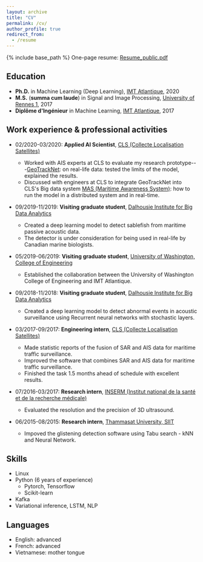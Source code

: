 ```yaml
---
layout: archive
title: "CV"
permalink: /cv/
author_profile: true
redirect_from:
  - /resume
---
```


{% include base_path %}
One-page resume: <a href="https://dnguyengithub.github.io/files/Resume_public.pdf">Resume_public.pdf</a>

## Education
* <strong>Ph.D.</strong> in Machine Learning (Deep Learning), <a href="https://www.imt-atlantique.fr">IMT Atlantique</a>, 2020
* <strong>M.S.</strong> (<strong>summa cum laude</strong>) in Signal and Image Processing, <a href="https://www.univ-rennes1.fr/">University of Rennes 1</a>, 2017
* <strong>Diplôme d'Ingénieur</strong> in Machine Learning, <a href="https://www.imt-atlantique.fr">IMT Atlantique</a>, 2017


## Work experience & professional activities
* 02/2020-03/2020: <strong>Applied AI Scientist</strong>, <a href="https://www.cls.fr/en/cls-group">CLS (Collecte Localisation Satellites)</a>
  * Worked with AIS experts at CLS to evaluate my research prototype---<a href="https://arxiv.org/pdf/1912.00682.pdf">GeoTrackNet</a>: on real-life data: tested the limits of the model, explained the results.
  * Discussed with engineers at CLS to integrate GeoTrackNet into CLS's Big data system <a href="https://maritime-intelligence.groupcls.com/integrated-solutions/maritime-awareness-system">MAS (Maritime Awareness System)</a>: how to run the model in a distributed system and in real-time.

* 09/2019-11/2019: <strong>Visiting graduate student</strong>, <a href="https://bigdata.cs.dal.ca">Dalhousie Institute for Big Data Analytics</a>
  * Created a deep learning model to detect sablefish from maritime passive acoustic data.
  * The detector is under consideration for being used in real-life by Canadian marine biologists. 

* 05/2019-06/2019: <strong>Visiting graduate student</strong>, <a href="https://www.engr.washington.edu">University of Washington, College of Engineering</a>
  * Established the collaboration between the University of Washington College of Engineering and IMT Atlantique.
  
* 09/2018-11/2018: <strong>Visiting graduate student</strong>, <a href="https://bigdata.cs.dal.ca">Dalhousie Institute for Big Data Analytics</a>
  * Created a deep learning model to detect abnormal events in acoustic surveillance using Recurrent neural networks with stochastic layers.
  
* 03/2017-09/2017: <strong>Engineering intern</strong>, <a href="https://www.cls.fr/en/cls-group">CLS (Collecte Localisation Satellites)</a>
  * Made statistic reports of the fusion of SAR and AIS data for maritime traffic surveillance.
  * Improved the software that combines SAR and AIS data for maritime traffic surveillance.
  * Finished the task 1.5 months ahead of schedule with excellent results.

* 07/2016-03/2017: <strong>Research intern</strong>, <a href="https://www.inserm.fr">INSERM (Institut national de la santé et de la recherche médicale)</a>
  * Evaluated the resolution and the precision of 3D ultrasound.
  
* 06/2015-08/2015: <strong>Research intern</strong>, <a href="https://www.siit.tu.ac.th">Thammasat University, SIIT</a>
  * Impoved the glistening detection software using Tabu search - kNN and Neural Network.
  
## Skills
* Linux
* Python (6 years of experience)
  * Pytorch, Tensorflow
  * Scikit-learn
* Kafka
* Variational inference, LSTM, NLP

## Languages
* English: advanced
* French: advanced
* Vietnamese: mother tongue

<!---
Publications
======
  <ul>{% for post in site.publications %}
    {% include archive-single-cv.html %}
  {% endfor %}</ul>


Talks
======
  <ul>{% for post in site.talks %}
    {% include archive-single-talk-cv.html %}
  {% endfor %}</ul>

Teaching
======
  <ul>{% for post in site.teaching %}
    {% include archive-single-cv.html %}
  {% endfor %}</ul>

 
Service and leadership
======
* Currently signed in to 43 different slack teams
 --->
